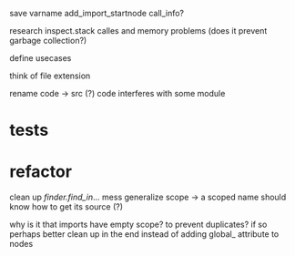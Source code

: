save
varname
add_import_startnode
call_info?

research inspect.stack calles and memory problems (does it prevent garbage collection?)

define usecases

think of file extension

rename code -> src (?) code interferes with some module

# tests

# refactor

clean up _finder.find_in_... mess
    generalize scope -> a scoped name should know how to get its source (?)

why is it that imports have empty scope? to prevent duplicates? if so perhaps better clean up in
the end instead of adding global_ attribute to nodes

